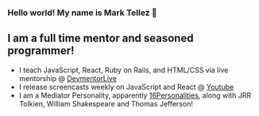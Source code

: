 ### Hello world! My name is Mark Tellez 👋

## I am a full time mentor and seasoned programmer!

- I teach JavaScript, React, Ruby on Rails, and HTML/CSS via live mentorship @ [DevmentorLive]
- I release screencasts weekly on JavaScript and React @ [Youtube]
- I am a Mediator Personality, apparently [16Personalities], along with JRR Tolkien, William Shakespeare and Thomas Jefferson!

[devmentorlive]: https://devmentor.live/?utm_source=github&utm_medium=readme&utm_campaign=about%20me
[youtube]: https://youtube.com/c/devmentorlive?utm_source=github&utm_medium=readme&utm_campaign=about%20me
[16personalities]: https://www.16personalities.com/profiles/3cb740f62f842
